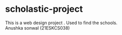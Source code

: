 # scholastic-project
 This is  a web design project .
 Used to find the schools.
<br> Anushka sonwal (21ESKCS038)
